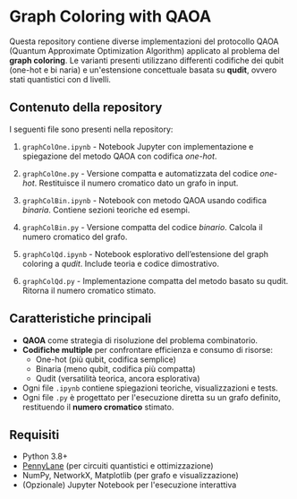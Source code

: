 Graph Coloring with QAOA
=========================

Questa repository contiene diverse implementazioni del protocollo QAOA (Quantum Approximate Optimization Algorithm) applicato al problema del **graph coloring**. Le varianti presenti utilizzano differenti codifiche dei qubit (one-hot e bi
naria) e un'estensione concettuale basata su **qudit**, ovvero stati quantistici con d livelli.

Contenuto della repository
--------------------------
I seguenti file sono presenti nella repository:

1. `graphColOne.ipynb` - Notebook Jupyter con implementazione e spiegazione del metodo QAOA con codifica *one-hot*.
2. `graphColOne.py`    - Versione compatta e automatizzata del codice *one-hot*. Restituisce il numero cromatico dato un grafo in input.

3. `graphColBin.ipynb` - Notebook con metodo QAOA usando codifica *binaria*. Contiene sezioni teoriche ed esempi.
4. `graphColBin.py`    - Versione compatta del codice *binario*. Calcola il numero cromatico del grafo.

5. `graphColQd.ipynb`  - Notebook esplorativo dell’estensione del graph coloring a *qudit*. Include teoria e codice dimostrativo.
6. `graphColQd.py`     - Implementazione compatta del metodo basato su qudit. Ritorna il numero cromatico stimato.

Caratteristiche principali
--------------------------
- **QAOA** come strategia di risoluzione del problema combinatorio.
- **Codifiche multiple** per confrontare efficienza e consumo di risorse:
  - One-hot (più qubit, codifica semplice)
  - Binaria (meno qubit, codifica più compatta)
  - Qudit (versatilità teorica, ancora esplorativa)
- Ogni file `.ipynb` contiene spiegazioni teoriche, visualizzazioni e tests.
- Ogni file `.py` è progettato per l'esecuzione diretta su un grafo definito, restituendo il **numero cromatico** stimato.

Requisiti
---------
- Python 3.8+
- [PennyLane](https://pennylane.ai/) (per circuiti quantistici e ottimizzazione)
- NumPy, NetworkX, Matplotlib (per grafo e visualizzazione)
- (Opzionale) Jupyter Notebook per l'esecuzione interattiva
